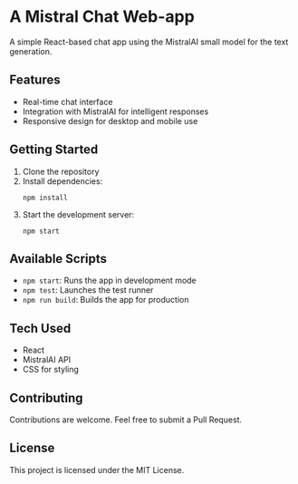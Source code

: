# A Mistral Chat Web-app

A simple React-based chat app using the MistralAI small model for the text generation.

## Features

- Real-time chat interface
- Integration with MistralAI for intelligent responses
- Responsive design for desktop and mobile use

## Getting Started

1. Clone the repository
2. Install dependencies:
   ```
   npm install
   ```
3. Start the development server:
   ```
   npm start
   ```

## Available Scripts

- `npm start`: Runs the app in development mode
- `npm test`: Launches the test runner
- `npm run build`: Builds the app for production

## Tech Used

- React
- MistralAI API
- CSS for styling

## Contributing

Contributions are welcome. Feel free to submit a Pull Request.

## License

This project is licensed under the MIT License.
